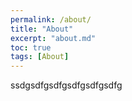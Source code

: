 ```yaml
---
permalink: /about/
title: "About"
excerpt: "about.md"
toc: true
tags: [About]
---
```


ssdgsdfgsdfgsdfgsdfgsdfg
